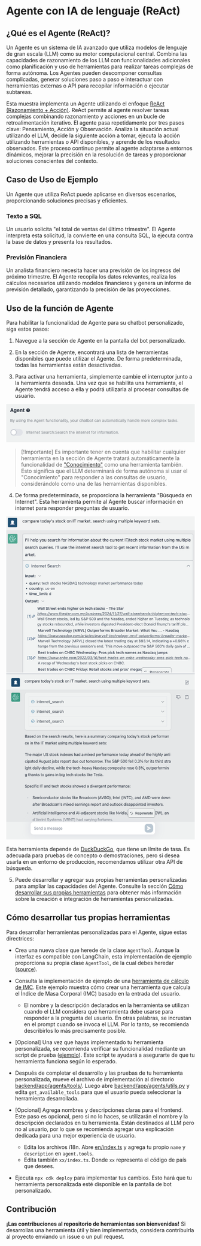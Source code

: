 # Agente con IA de lenguaje (ReAct)

## ¿Qué es el Agente (ReAct)?

Un Agente es un sistema de IA avanzado que utiliza modelos de lenguaje de gran escala (LLM) como su motor computacional central. Combina las capacidades de razonamiento de los LLM con funcionalidades adicionales como planificación y uso de herramientas para realizar tareas complejas de forma autónoma. Los Agentes pueden descomponer consultas complicadas, generar soluciones paso a paso e interactuar con herramientas externas o API para recopilar información o ejecutar subtareas.

Esta muestra implementa un Agente utilizando el enfoque [ReAct (Razonamiento + Acción)](https://www.promptingguide.ai/techniques/react). ReAct permite al agente resolver tareas complejas combinando razonamiento y acciones en un bucle de retroalimentación iterativo. El agente pasa repetidamente por tres pasos clave: Pensamiento, Acción y Observación. Analiza la situación actual utilizando el LLM, decide la siguiente acción a tomar, ejecuta la acción utilizando herramientas o API disponibles, y aprende de los resultados observados. Este proceso continuo permite al agente adaptarse a entornos dinámicos, mejorar la precisión en la resolución de tareas y proporcionar soluciones conscientes del contexto.

## Caso de Uso de Ejemplo

Un Agente que utiliza ReAct puede aplicarse en diversos escenarios, proporcionando soluciones precisas y eficientes.

### Texto a SQL

Un usuario solicita "el total de ventas del último trimestre". El Agente interpreta esta solicitud, la convierte en una consulta SQL, la ejecuta contra la base de datos y presenta los resultados.

### Previsión Financiera

Un analista financiero necesita hacer una previsión de los ingresos del próximo trimestre. El Agente recopila los datos relevantes, realiza los cálculos necesarios utilizando modelos financieros y genera un informe de previsión detallado, garantizando la precisión de las proyecciones.

## Uso de la función de Agente

Para habilitar la funcionalidad de Agente para su chatbot personalizado, siga estos pasos:

1. Navegue a la sección de Agente en la pantalla del bot personalizado.

2. En la sección de Agente, encontrará una lista de herramientas disponibles que puede utilizar el Agente. De forma predeterminada, todas las herramientas están desactivadas.

3. Para activar una herramienta, simplemente cambie el interruptor junto a la herramienta deseada. Una vez que se habilita una herramienta, el Agente tendrá acceso a ella y podrá utilizarla al procesar consultas de usuario.

![](./imgs/agent_tools.png)

> [!Importante]
> Es importante tener en cuenta que habilitar cualquier herramienta en la sección de Agente tratará automáticamente la funcionalidad de ["Conocimiento"](https://aws.amazon.com/what-is/retrieval-augmented-generation/) como una herramienta también. Esto significa que el LLM determinará de forma autónoma si usar el "Conocimiento" para responder a las consultas de usuario, considerándolo como una de las herramientas disponibles.

4. De forma predeterminada, se proporciona la herramienta "Búsqueda en Internet". Esta herramienta permite al Agente buscar información en internet para responder preguntas de usuario.

![](./imgs/agent1.png)
![](./imgs/agent2.png)

Esta herramienta depende de [DuckDuckGo](https://duckduckgo.com/), que tiene un límite de tasa. Es adecuada para pruebas de concepto o demostraciones, pero si desea usarla en un entorno de producción, recomendamos utilizar otra API de búsqueda.

5. Puede desarrollar y agregar sus propias herramientas personalizadas para ampliar las capacidades del Agente. Consulte la sección [Cómo desarrollar sus propias herramientas](#how-to-develop-your-own-tools) para obtener más información sobre la creación e integración de herramientas personalizadas.

## Cómo desarrollar tus propias herramientas

Para desarrollar herramientas personalizadas para el Agente, sigue estas directrices:

- Crea una nueva clase que herede de la clase `AgentTool`. Aunque la interfaz es compatible con LangChain, esta implementación de ejemplo proporciona su propia clase `AgentTool`, de la cual debes heredar ([source](../backend/app/agents/tools/agent_tool.py)).

- Consulta la implementación de ejemplo de una [herramienta de cálculo de IMC](../examples/agents/tools/bmi/bmi.py). Este ejemplo muestra cómo crear una herramienta que calcula el Índice de Masa Corporal (IMC) basado en la entrada del usuario.

  - El nombre y la descripción declarados en la herramienta se utilizan cuando el LLM considera qué herramienta debe usarse para responder a la pregunta del usuario. En otras palabras, se incrustan en el prompt cuando se invoca el LLM. Por lo tanto, se recomienda describirlos lo más precisamente posible.

- [Opcional] Una vez que hayas implementado tu herramienta personalizada, se recomienda verificar su funcionalidad mediante un script de prueba ([ejemplo](../examples/agents/tools/bmi/test_bmi.py)). Este script te ayudará a asegurarte de que tu herramienta funciona según lo esperado.

- Después de completar el desarrollo y las pruebas de tu herramienta personalizada, mueve el archivo de implementación al directorio [backend/app/agents/tools/](../backend/app/agents/tools/). Luego abre [backend/app/agents/utils.py](../backend/app/agents/utils.py) y edita `get_available_tools` para que el usuario pueda seleccionar la herramienta desarrollada.

- [Opcional] Agrega nombres y descripciones claras para el frontend. Este paso es opcional, pero si no lo haces, se utilizarán el nombre y la descripción declarados en tu herramienta. Están destinados al LLM pero no al usuario, por lo que se recomienda agregar una explicación dedicada para una mejor experiencia de usuario.

  - Edita los archivos i18n. Abre [en/index.ts](../frontend/src/i18n/en/index.ts) y agrega tu propio `name` y `description` en `agent.tools`.
  - Edita también `xx/index.ts`. Donde `xx` representa el código de país que desees.

- Ejecuta `npx cdk deploy` para implementar tus cambios. Esto hará que tu herramienta personalizada esté disponible en la pantalla de bot personalizado.

## Contribución

**¡Las contribuciones al repositorio de herramientas son bienvenidas!** Si desarrollas una herramienta útil y bien implementada, considera contribuirla al proyecto enviando un issue o un pull request.